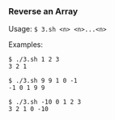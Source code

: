 ### Reverse an Array
Usage: `$ 3.sh <n> <n>...<n>`

Examples:
```
$ ./3.sh 1 2 3
3 2 1

$ ./3.sh 9 9 1 0 -1
-1 0 1 9 9

$ ./3.sh -10 0 1 2 3
3 2 1 0 -10
```
